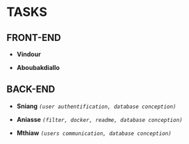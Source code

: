 # TASKS

## FRONT-END 
+ **Vindour**

+ **Aboubakdiallo**

## BACK-END
+ **Sniang** *``(user authentification, database conception)``*

+ **Aniasse** *``(filter, docker, readme, database conception)``*
+ **Mthiaw** *``(users communication, database conception)``*

